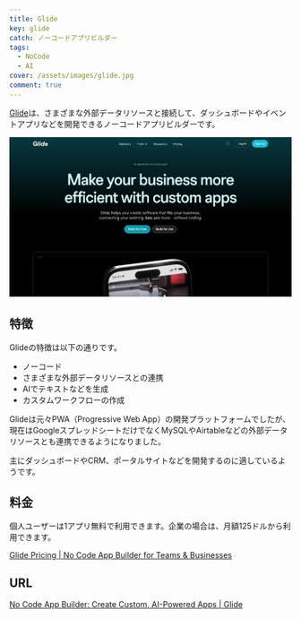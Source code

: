 ```yaml
---
title: Glide
key: glide
catch: ノーコードアプリビルダー
tags:
  - NoCode
  - AI
cover: /assets/images/glide.jpg
comment: true
---
```


[Glide](https://www.glideapps.com/)は、さまざまな外部データリソースと接続して、ダッシュボードやイベントアプリなどを開発できるノーコードアプリビルダーです。

[![GlideのWebサイト](/assets/images/glide.jpg)](https://www.glideapps.com/)

<!--more-->

## 特徴

Glideの特徴は以下の通りです。

- ノーコード
- さまざまな外部データリソースとの連携
- AIでテキストなどを生成
- カスタムワークフローの作成

Glideは元々PWA（Progressive Web App）の開発プラットフォームでしたが、現在はGoogleスプレッドシートだけでなくMySQLやAirtableなどの外部データリソースとも連携できるようになりました。

主にダッシュボードやCRM、ポータルサイトなどを開発するのに適しているようです。

## 料金

個人ユーザーは1アプリ無料で利用できます。企業の場合は、月額125ドルから利用できます。

[Glide Pricing \| No Code App Builder for Teams & Businesses](https://www.glideapps.com/pricing)

## URL

[No Code App Builder: Create Custom, AI-Powered Apps \| Glide](https://www.glideapps.com/)
